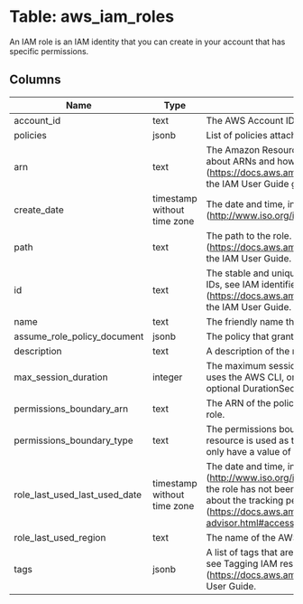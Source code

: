 
# Table: aws_iam_roles
An IAM role is an IAM identity that you can create in your account that has specific permissions.
## Columns
| Name        | Type           | Description  |
| ------------- | ------------- | -----  |
|account_id|text|The AWS Account ID of the resource.|
|policies|jsonb|List of policies attached to group.|
|arn|text|The Amazon Resource Name (ARN) specifying the role. For more information about ARNs and how to use them in policies, see IAM identifiers (https://docs.aws.amazon.com/IAM/latest/UserGuide/Using_Identifiers.html) in the IAM User Guide guide.|
|create_date|timestamp without time zone|The date and time, in ISO 8601 date-time format (http://www.iso.org/iso/iso8601), when the role was created.|
|path|text|The path to the role. For more information about paths, see IAM identifiers (https://docs.aws.amazon.com/IAM/latest/UserGuide/Using_Identifiers.html) in the IAM User Guide.|
|id|text|The stable and unique string identifying the role. For more information about IDs, see IAM identifiers (https://docs.aws.amazon.com/IAM/latest/UserGuide/Using_Identifiers.html) in the IAM User Guide.|
|name|text|The friendly name that identifies the role.|
|assume_role_policy_document|jsonb|The policy that grants an entity permission to assume the role. |
|description|text|A description of the role that you provide. |
|max_session_duration|integer|The maximum session duration (in seconds) for the specified role. Anyone who uses the AWS CLI, or API to assume the role can specify the duration using the optional DurationSeconds API parameter or duration-seconds CLI parameter. |
|permissions_boundary_arn|text|The ARN of the policy used to set the permissions boundary for the user or role. |
|permissions_boundary_type|text|The permissions boundary usage type that indicates what type of IAM resource is used as the permissions boundary for an entity. This data type can only have a value of Policy. |
|role_last_used_last_used_date|timestamp without time zone|The date and time, in ISO 8601 date-time format (http://www.iso.org/iso/iso8601) that the role was last used. This field is null if the role has not been used within the IAM tracking period. For more information about the tracking period, see Regions where data is tracked (https://docs.aws.amazon.com/IAM/latest/UserGuide/access_policies_access-advisor.html#access-advisor_tracking-period) in the IAM User Guide. |
|role_last_used_region|text|The name of the AWS Region in which the role was last used. |
|tags|jsonb|A list of tags that are attached to the role. For more information about tagging, see Tagging IAM resources (https://docs.aws.amazon.com/IAM/latest/UserGuide/id_tags.html) in the IAM User Guide. |
